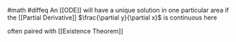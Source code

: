 #math #diffeq 
An [[ODE]] will have a unique solution in one particular area if the [[Partial Derivative]] $\frac{\partial y}{\partial x}$ is continuous here

often paired with [[Existence Theorem]]